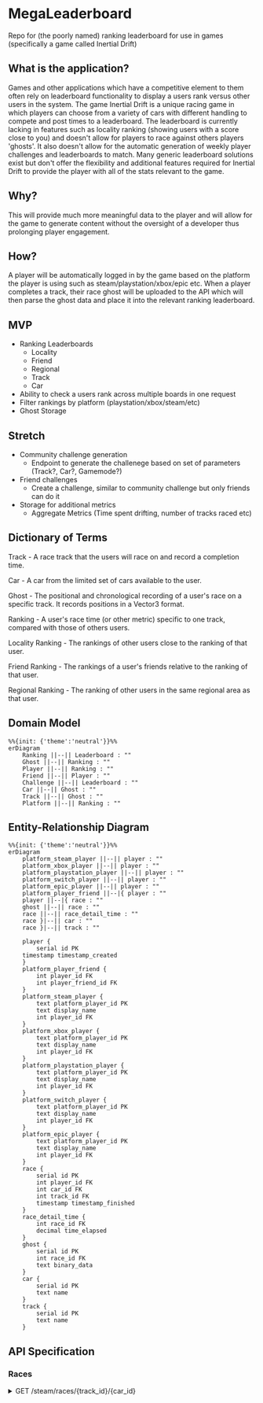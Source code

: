 # MegaLeaderboard

Repo for (the poorly named) ranking leaderboard for use in games (specifically a game called Inertial Drift)

## What is the application?

Games and other applications which have a competitive element to them often rely on leaderboard functionality to display a users rank versus other users in the system.
The game Inertial Drift is a unique racing game in which players can choose from a variety of cars with different handling to compete and post times to a leaderboard.
The leaderboard is currently lacking in features such as locality ranking (showing users with a score close to you) and doesn't allow for players to race against others players 'ghosts'.
It also doesn't allow for the automatic generation of weekly player challenges and leaderboards to match.
Many generic leaderboard solutions exist but don't offer the flexibility and additional features required for Inertial Drift to provide the player with all of the stats relevant to the game.
 
## Why?

This will provide much more meaningful data to the player and will allow for the game to generate content without the oversight of a developer thus prolonging player engagement.

## How?

A player will be automatically logged in by the game based on the platform the player is using such as steam/playstation/xbox/epic etc.
When a player completes a track, their race ghost will be uploaded to the API which will then parse the ghost data and place it into the relevant ranking leaderboard.

## MVP

- Ranking Leaderboards
  - Locality
  - Friend
  - Regional
  - Track
  - Car
- Ability to check a users rank across multiple boards in one request
- Filter rankings by platform (playstation/xbox/steam/etc)
- Ghost Storage

## Stretch

- Community challenge generation
	- Endpoint to generate the challenege based on set of parameters (Track?, Car?, Gamemode?)
- Friend challenges
	- Create a challenge, similar to community challenge but only friends can do it
- Storage for additional metrics
  - Aggregate Metrics (Time spent drifting, number of tracks raced etc)
  
## Dictionary of Terms
Track - A race track that the users will race on and record a completion time.

Car - A car from the limited set of cars available to the user.

Ghost - The positional and chronological recording of a user's race on a specific track. It records positions in a Vector3 format.

Ranking - A user's race time (or other metric) specific to one track, compared with those of others users.

Locality Ranking - The rankings of other users close to the ranking of that user.

Friend Ranking - The rankings of a user's friends relative to the ranking of that user.

Regional Ranking - The ranking of other users in the same regional area as that user.
  
## Domain Model
``` mermaid
%%{init: {'theme':'neutral'}}%%
erDiagram
    Ranking ||--|| Leaderboard : ""
    Ghost ||--|| Ranking : ""
    Player ||--|| Ranking : ""
    Friend ||--|| Player : ""
    Challenge ||--|| Leaderboard : ""
    Car ||--|| Ghost : ""
    Track ||--|| Ghost : ""
    Platform ||--|| Ranking : ""

```

## Entity-Relationship Diagram
``` mermaid
%%{init: {'theme':'neutral'}}%%
erDiagram
    platform_steam_player ||--|| player : ""
    platform_xbox_player ||--|| player : ""
    platform_playstation_player ||--|| player : ""
    platform_switch_player ||--|| player : ""
    platform_epic_player ||--|| player : ""
    platform_player_friend ||--|{ player : ""
    player ||--|{ race : ""
    ghost ||--|| race : ""
    race ||--|| race_detail_time : ""
    race }|--|| car : ""
    race }|--|| track : ""

    player {
        serial id PK
	timestamp timestamp_created
    }
    platform_player_friend {
        int player_id FK
        int player_friend_id FK
    }
    platform_steam_player {
        text platform_player_id PK
        text display_name
	    int player_id FK
    }
    platform_xbox_player {
        text platform_player_id PK
        text display_name
	    int player_id FK
    }
    platform_playstation_player {
        text platform_player_id PK
        text display_name
	    int player_id FK
    }
    platform_switch_player {
        text platform_player_id PK
        text display_name
	    int player_id FK
    }
    platform_epic_player {
        text platform_player_id PK
        text display_name
	    int player_id FK
    }
    race {
        serial id PK
        int player_id FK
        int car_id FK
        int track_id FK
        timestamp timestamp_finished
    }
    race_detail_time {
        int race_id FK
        decimal time_elapsed
    }
    ghost {
        serial id PK
        int race_id FK
        text binary_data
    }
    car {
        serial id PK
        text name
    }
    track {
        serial id PK
        text name
    }
```

## API Specification

### Races
<details><summary>GET /steam/races/{track_id}/{car_id}</summary>
<p>

Return a list of the races for the steam platform given a track and car

Response 200

```
[
  {
    "id": 1,
    "time_elapsed": 60,
    "track": {
    	"id": "1",
	"name": "track1"
    },
    "car": {
    	"id": "1",
	"name": "car1"
    },
    "player": {
    	"id": "1",
	"display_name": "Player123"
    }
  },
  {
    "id": 2
  }
]
```

</p>
</details>

